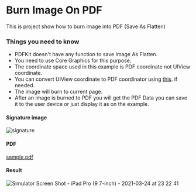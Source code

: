 # Burn Image On PDF

This is project show how to burn image into PDF (Save As Flatten)

### Things you need to know
- PDFKit doesn't have any function to save Image As Flatten.
- You need to use Core Graphics for this purpose.
- The coordinate space used in this example is PDF coordinate not UIView coordinate.
- You can convert UIView coordinate to PDF coordinator using [this](https://developer.apple.com/documentation/pdfkit/pdfview/1505316-convert). if needed.
- The image will burn to current page.
- After an image is burned to PDF you will get the PDF Data you can save it to the user device or just display it as on the example.


#### Signature image
![signature](https://user-images.githubusercontent.com/16876982/112380885-fbd9ce00-8cfa-11eb-85a4-3c7a4a772be6.png)

#### PDF
[sample.pdf](https://github.com/X901/BurnImageToPDF/files/6200365/sample.pdf)

#### Result
![Simulator Screen Shot - iPad Pro (9 7-inch) - 2021-03-24 at 23 22 41](https://user-images.githubusercontent.com/16876982/112381029-288de580-8cfb-11eb-9714-5fe02ee8ab96.png)


